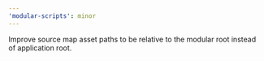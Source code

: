 ```yaml
---
'modular-scripts': minor
---
```


Improve source map asset paths to be relative to the modular root instead of
application root.
